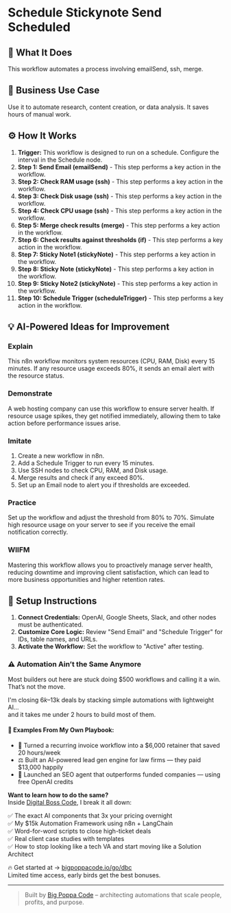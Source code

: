 # Schedule Stickynote Send Scheduled

## 🚀 What It Does
This workflow automates a process involving emailSend, ssh, merge.

## 💼 Business Use Case
Use it to automate research, content creation, or data analysis. It saves hours of manual work.

## ⚙️ How It Works
1.  **Trigger:** This workflow is designed to run on a schedule. Configure the interval in the Schedule node.
2. **Step 1: Send Email (emailSend)** - This step performs a key action in the workflow.
3. **Step 2: Check RAM usage (ssh)** - This step performs a key action in the workflow.
4. **Step 3: Check Disk usage (ssh)** - This step performs a key action in the workflow.
5. **Step 4: Check CPU usage (ssh)** - This step performs a key action in the workflow.
6. **Step 5: Merge check results (merge)** - This step performs a key action in the workflow.
7. **Step 6: Check results against thresholds (if)** - This step performs a key action in the workflow.
8. **Step 7: Sticky Note1 (stickyNote)** - This step performs a key action in the workflow.
9. **Step 8: Sticky Note (stickyNote)** - This step performs a key action in the workflow.
10. **Step 9: Sticky Note2 (stickyNote)** - This step performs a key action in the workflow.
11. **Step 10: Schedule Trigger (scheduleTrigger)** - This step performs a key action in the workflow.

## 💡 AI-Powered Ideas for Improvement
### Explain
This n8n workflow monitors system resources (CPU, RAM, Disk) every 15 minutes. If any resource usage exceeds 80%, it sends an email alert with the resource status.

### Demonstrate
A web hosting company can use this workflow to ensure server health. If resource usage spikes, they get notified immediately, allowing them to take action before performance issues arise.

### Imitate
1. Create a new workflow in n8n.
2. Add a Schedule Trigger to run every 15 minutes.
3. Use SSH nodes to check CPU, RAM, and Disk usage.
4. Merge results and check if any exceed 80%.
5. Set up an Email node to alert you if thresholds are exceeded.

### Practice
Set up the workflow and adjust the threshold from 80% to 70%. Simulate high resource usage on your server to see if you receive the email notification correctly.

### WIIFM
Mastering this workflow allows you to proactively manage server health, reducing downtime and improving client satisfaction, which can lead to more business opportunities and higher retention rates.

## 🔧 Setup Instructions
1. **Connect Credentials:** OpenAI, Google Sheets, Slack, and other nodes must be authenticated.
2. **Customize Core Logic:** Review "Send Email" and "Schedule Trigger" for IDs, table names, and URLs.
3. **Activate the Workflow:** Set the workflow to "Active" after testing.

### ⚠️ Automation Ain’t the Same Anymore

Most builders out here are stuck doing $500 workflows and calling it a win.  
That’s not the move.  

I'm closing $6k–$13k deals by stacking simple automations with lightweight AI...  
and it takes me under 2 hours to build most of them.

#### 🧠 Examples From My Own Playbook:
- 🔁 Turned a recurring invoice workflow into a $6,000 retainer that saved 20 hours/week  
- ⚖️ Built an AI-powered lead gen engine for law firms — they paid $13,000 happily  
- 🚀 Launched an SEO agent that outperforms funded companies — using free OpenAI credits  

**Want to learn how to do the same?**  
Inside [Digital Boss Code](https://bigpoppacode.io/go/dbc), I break it all down:

✅ The exact AI components that 3x your pricing overnight  
✅ My $15k Automation Framework using n8n + LangChain  
✅ Word-for-word scripts to close high-ticket deals  
✅ Real client case studies with templates  
✅ How to stop looking like a tech VA and start moving like a Solution Architect  

🔥 Get started at → [bigpoppacode.io/go/dbc](https://bigpoppacode.io/go/dbc)  
Limited time access, early birds get the best bonuses.

---
> Built by [Big Poppa Code](https://bigpoppacode.io) – architecting automations that scale people, profits, and purpose.
